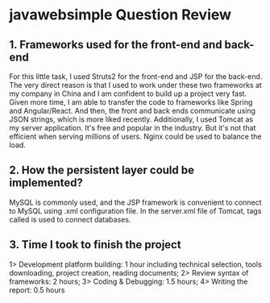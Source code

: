 # javawebsimple Question Review
## 1. Frameworks used for the front-end and back-end
For this little task, I used Struts2 for the front-end and JSP for the back-end.
The very direct reason is that I used to work under these two frameworks at my company in China and I am confident to build up a project very fast.
Given more time, I am able to transfer the code to frameworks like Spring and Angular/React. And then, the front and back ends communicate using JSON strings, which is more liked recently. 
Additionally, I used Tomcat as my server application. It's free and popular in the industry. But it's not that efficient when serving millions of users. Nginx could be used to balance the load.

## 2. How the persistent layer could be implemented?
MySQL is commonly used, and the JSP framework is convenient to connect to MySQL using .xml configuration file. In the server.xml file of Tomcat, tags called <Connector> is used to connect databases.

## 3. Time I took to finish the project
1> Development platform building: 1 hour including technical selection, tools downloading, project creation, reading documents;
2> Review syntax of frameworks: 2 hours;
3> Coding & Debugging: 1.5 hours;
4> Writing the report: 0.5 hours
